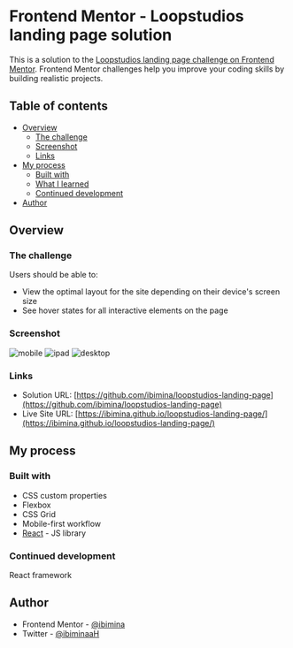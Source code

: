 # Frontend Mentor - Loopstudios landing page solution

This is a solution to the [Loopstudios landing page challenge on Frontend Mentor](https://www.frontendmentor.io/challenges/loopstudios-landing-page-N88J5Onjw). Frontend Mentor challenges help you improve your coding skills by building realistic projects. 

## Table of contents

- [Overview](#overview)
  - [The challenge](#the-challenge)
  - [Screenshot](#screenshot)
  - [Links](#links)
- [My process](#my-process)
  - [Built with](#built-with)
  - [What I learned](#what-i-learned)
  - [Continued development](#continued-development)
- [Author](#author)




## Overview

### The challenge

Users should be able to:

- View the optimal layout for the site depending on their device's screen size
- See hover states for all interactive elements on the page

### Screenshot

![mobile](Caputure087.png)
![ipad](Caputure088.png)
![desktop](Caputure089.png)

### Links

- Solution URL: [https://github.com/ibimina/loopstudios-landing-page](https://github.com/ibimina/loopstudios-landing-page)
- Live Site URL: [https://ibimina.github.io/loopstudios-landing-page/](https://ibimina.github.io/loopstudios-landing-page/)

## My process

### Built with

- CSS custom properties
- Flexbox
- CSS Grid
- Mobile-first workflow
- [React](https://reactjs.org/) - JS library




### Continued development
React framework

## Author

- Frontend Mentor - [@ibimina](https://www.frontendmentor.io/profile/ibimina)
- Twitter - [@ibiminaaH](https://www.twitter.com/ibiminaaH)





